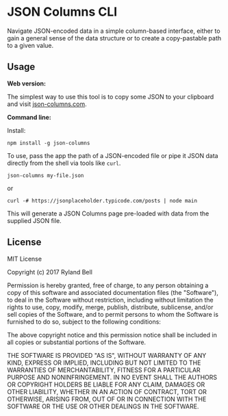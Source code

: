 # JSON Columns CLI

Navigate JSON-encoded data in a simple column-based interface, either to gain a general sense of the data structure or to create a copy-pastable path to a given value. 

## Usage

**Web version:**

The simplest way to use this tool is to copy some JSON to your clipboard and visit [json-columns.com](http://json-columns.com).

**Command line:**

Install:

`npm install -g json-columns`

To use, pass the app the path of a JSON-encoded file or pipe it JSON data directly from the shell via tools like `curl`.

`json-columns my-file.json`

or

`curl -# https://jsonplaceholder.typicode.com/posts | node main`

This will generate a JSON Columns page pre-loaded with data from the supplied JSON file.

## License

MIT License

Copyright (c) 2017 Ryland Bell

Permission is hereby granted, free of charge, to any person obtaining a copy
of this software and associated documentation files (the "Software"), to deal
in the Software without restriction, including without limitation the rights
to use, copy, modify, merge, publish, distribute, sublicense, and/or sell
copies of the Software, and to permit persons to whom the Software is
furnished to do so, subject to the following conditions:

The above copyright notice and this permission notice shall be included in all
copies or substantial portions of the Software.

THE SOFTWARE IS PROVIDED "AS IS", WITHOUT WARRANTY OF ANY KIND, EXPRESS OR
IMPLIED, INCLUDING BUT NOT LIMITED TO THE WARRANTIES OF MERCHANTABILITY,
FITNESS FOR A PARTICULAR PURPOSE AND NONINFRINGEMENT. IN NO EVENT SHALL THE
AUTHORS OR COPYRIGHT HOLDERS BE LIABLE FOR ANY CLAIM, DAMAGES OR OTHER
LIABILITY, WHETHER IN AN ACTION OF CONTRACT, TORT OR OTHERWISE, ARISING FROM,
OUT OF OR IN CONNECTION WITH THE SOFTWARE OR THE USE OR OTHER DEALINGS IN THE
SOFTWARE.